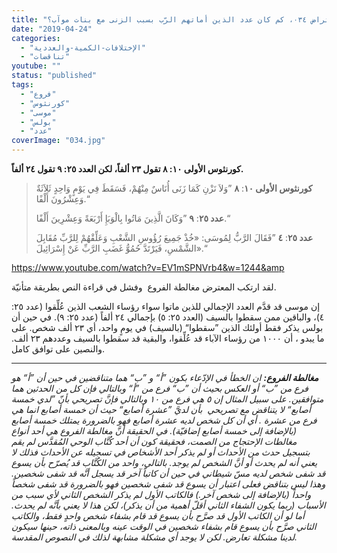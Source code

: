 ```yaml
---
title: "الإعتراض ٠٣٤، كم كان عدد الذين أماتهم الرّب بسبب الزنى مع بنات موآب؟"
date: "2019-04-24"
categories: 
  - "الإختلافات-الكمية-والعددية"
  - "تناقضات"
youtube: ""
status: "published"
tags: 
  - "فروع"
  - "كورنثوس"
  - "موسى"
  - "بولس"
  - "عدد"
coverImage: "034.jpg"
---
```


**كورنثوس الأولى ١٠: ٨ تقول ٢٣ ألفاً، لكن العدد ٢٥: ٩ تقول ٢٤ ألفاً.**

> **كورنثوس الأولى ١٠**: **٨** ”وَلاَ نَزْنِ كَمَا زَنَى أُنَاسٌ مِنْهُمْ، فَسَقَطَ فِي يَوْمٍ وَاحِدٍ ثَلاَثَةٌ وَعِشْرُونَ أَلْفًا.“
> 
> **عدد ٢٥**: **٩** ”وَكَانَ الَّذِينَ مَاتُوا بِالْوَبَإِ أَرْبَعَةً وَعِشْرِينَ أَلْفًا.“
> 
> **عدد ٢٥**: **٤** ”فَقَالَ الرَّبُّ لِمُوسَى: «خُذْ جَمِيعَ رُؤُوسِ الشَّعْبِ وَعَلِّقْهُمْ لِلرَّبِّ مُقَابِلَ الشَّمْسِ، فَيَرْتَدَّ حُمُوُّ غَضَبِ الرَّبِّ عَنْ إِسْرَائِيلَ».“

https://www.youtube.com/watch?v=EV1mSPNVrb4&w=1244&amp

لقد ارتكب المعترض مغالطة الفروع  وفشل في قراءة النص بطريقة متأنيّة.

إن موسى قد قدَّم العدد الإجمالي للذين ماتوا سواء رؤساء الشعب الذين عُلِّقوا (عدد ٢٥: ٤)، والباقين ممن سقطوا بالسيف (العدد ٢٥: ٥) بإجمالي ٢٤ ألفاً (عدد ٢٥: ٩). في حين أن بولس يذكر فقط أولئك الذين ”سقطوا“ (بالسيف) في يومٍ واحد، أي ٢٣ ألف شخص. على ما يبدو ، أن ١٠٠٠ من رؤساء الآباء قد عُلِّقوا، والبقية قد سقطوا بالسيف وعددهم ٢٣ ألف. والنصين على توافق كامل.

* * *

_**مغالطة الفروع:** ان الخطأ في الإدّعاء بكون ”أ“ و ”ب“ هما متناقضين في حين أن ”أ“ هو فرع من ”ب“ أو العكس بحيث أن ”ب“ فرع من ”أ“ وبالتالي فإن كل من الحدثين هما متوافقين. على سبيل المثال إن ٥ هي فرع من ١٠ وبالتالي فإنَّ تصريحي بأنّ ”لدي خمسة أصابع“ لا يتناقض مع تصريحي  بأن لديَّ ”عشرة أصابع“ حيث أن خمسة أصابع انما هي فرع من عشرة . أي أن كل شخص لديه عشرة أصابع فهو بالضرورة يمتلك خمسة أصابع (بالإضافة إلى خمسة أصابع إضافيّة). في الحقيقة أنَّ مغالطة الفروع هي أحد أنواع مغالطات الإحتجاج من الصمت، فحقيقة كون أن أحد كُتَّاب الوحي المُقدَّس لم يقم بتسجيل حدث من الأحداث أو لم يذكر أحد الأشخاص في تسجيله عن الأحداث فذلك لا يعني أنه لم يحدث أو أنَّ الشخص لم يوجد. بالتالي، واحد من الكُتَّاب قد يُصرّح بأن يسوع قد شفى شخص لديه مسّ شيطاني في حين أن كاتباً آخر قد يسجل أنَّه قد شفى شخصين. وهذا ليس بتناقض فعلى اعتبار أن يسوع قد شفى شخصين فهو بالضرورة قد شفى شخصاً واحداً (بالإضافة إلى شخص آخر.) فالكاتب الأول لم يذكر الشخص الثاني لأي سبب من الأسباب (ربما يكون الشفاء الثاني أقلّ أهمية من أن يذكر)، لكن هذا لا يعني بأنَّه لم يحدث. أما لو أن الكاتب الأول قد صرَّح بأن يسوع قد قام بشفاء شخص واحدٍ فقط، والكاتب الثاني صرَّح بأن يسوع قام بشفاء شخصين في الوقت عينه وبالمعنى ذاته، حينها سيكون لدينا مشكلة تعارض. لكن لا يوجد أي مشكلة مشابهة لذلك في النصوص المقدسة._
